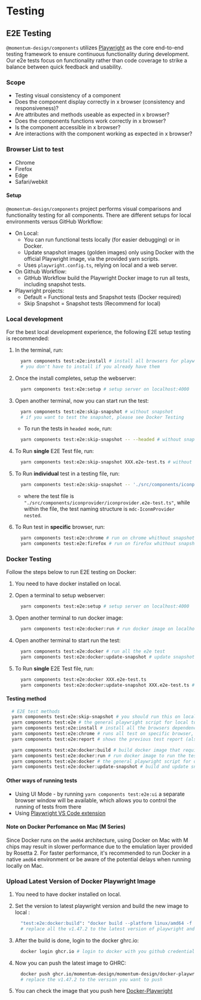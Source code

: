 # Testing

## E2E Testing

`@momentum-design/components` utilizes [Playwright](https://playwright.dev/) as the core end-to-end testing framework to ensure continuous functionality during development. Our e2e tests focus on functionality rather than code coverage to strike a balance between quick feedback and usability.

### Scope

* Testing visual consistency of a component
* Does the component display correctly in x browser (consistency and responsiveness)?
* Are attributes and methods useable as expected in x browser?
* Does the components functions work correctly in x browser?
* Is the component accessible in x browser?
* Are interactions with the component working as expected in x browser?

### Browser List to test

* Chrome
* Firefox
* Edge
* Safari/webkit

#### Setup

`@momentum-design/components` project performs visual comparisons and functionality testing for all components. There are different setups for local environments versus GitHub Workflow:

- On Local:
  - You can run functional tests locally (for easier debugging) or in Docker.
  - Update snapshot images (golden images) only using Docker with the official Playwright image, via the provided yarn scripts.
  - Uses `playwright.config.ts`, relying on local and a web server.
- On Github Workflow:
  - GitHub Workflow build the Playwright Docker image to run all tests, including snapshot tests.
- Playwright projects:
  - Default = Functional tests and Snapshot tests (Docker required)
  - Skip Snapshot = Snapshot tests (Recommend for local)

### Local development

For the best local development experience, the following E2E setup testing is recommended:

1. In the terminal, run:
   ```bash
     yarn components test:e2e:install # install all browsers for playwright to run on local
     # you don't have to install if you already have them
   ```
2. Once the install completes, setup the webserver:
   ```bash
     yarn components test:e2e:setup # setup server on localhost:4000
   ```
3. Open another terminal, now you can start run the test:
   ```bash
     yarn components test:e2e:skip-snapshot # without snapshot 
     # if you want to test the snapshot, please see Docker Testing
   ```
   - To run the tests in `headed mode`, run:
   ```bash
     yarn components test:e2e:skip-snapshot -- --headed # without snapshot
   ```
4. To Run <strong>single</strong> E2E Test file, run:
   ```bash
     yarn components test:e2e:skip-snapshot XXX.e2e-test.ts # without snapshot
   ```
5. To Run <strong>individual</strong> test in a testing file, run:
   ```bash
     yarn components test:e2e:skip-snapshot -- './src/components/iconprovider/iconprovider.e2e-test.ts' -g 'mdc-IconmProvider nested'
   ```
    - where the test file is `"./src/components/iconprovider/iconprovider.e2e-test.ts"`, while within the file, the test naming structure is `mdc-IconmProvider nested`.

6. To Run test in <strong>specific</strong> browser, run:
   ```bash
     yarn components test:e2e:chrome # run on chrome whithout snapshots
     yarn components test:e2e:firefox # run on firefox whithout snapshots
   ```

### Docker Testing

Follow the steps below to run E2E testing on Docker:

1. You need to have docker installed on local.

2. Open a terminal to setup webserver:
   ```bash
     yarn components test:e2e:setup # setup server on localhost:4000
   ```
3. Open another terminal to run docker image:
   ```bash
     yarn components test:e2e:docker:run # run docker image on localhost:3000
   ```
4. Open another terminal to start run the test:
   ```bash
     yarn components test:e2e:docker # run all the e2e test
     yarn components test:e2e:docker:update-snapshot # update snapshots
   ```
5. To Run <strong>single</strong> E2E Test file, run:
   ```bash
     yarn components test:e2e:docker XXX.e2e-test.ts 
     yarn components test:e2e:docker:update-snapshot XXX.e2e-test.ts # update snapshots
   ```

#### Testing method

```bash
  # E2E test methods
  yarn components test:e2e:skip-snapshot # you should run this on local, test are filter test base on snapshot condition check
  yarn components test:e2e # the general playwright script for local to run
  yarn components test:e2e:install # install all the browsers dependencies to local
  yarn components test:e2e:chrome # runs all test on specific browser, without snapshot
  yarn components test:e2e:report # shows the previous test report (also work for docker test)

  yarn components test:e2e:docker:build # build docker image that required for testing (can pull from GHCR)
  yarn components test:e2e:docker:run # run docker image to run the test
  yarn components test:e2e:docker # the general playwright script for docker to run (Follow Docker Testing Instruction)
  yarn components test:e2e:docker:update-snapshot # build and update snapshots (Only works if docker is installed)
```

#### Other ways of running tests

* Using UI Mode - by running `yarn components test:e2e:ui` a separate browser window will be available, which allows you to control the running of tests from there
* Using [Playwright VS Code extension](https://marketplace.visualstudio.com/items?itemName=ms-playwright.playwright)

#### Note on Docker Perfomance on Mac (M Series)

Since Docker runs on the `amd64` architecture, using Docker on Mac with M chips may result in slower performance due to the emulation layer provided by Rosetta 2. For faster performance, it's recommended to run Docker in a native `amd64` environment or be aware of the potential delays when running locally on Mac.


### Upload Latest Version of Docker Playwright Image
1. You need to have docker installed on local.

2. Set the version to latest playwright version and build the new image to local :
   ```bash
     "test:e2e:docker:build": "docker build --platform linux/amd64 -f ./config/playwright/docker/utils/Dockerfile.test.postbuild -t ghcr.io/momentum-design/momentum-design/docker-playwright:v1.47.2 ."
     # replace all the v1.47.2 to the latest version of playwright and run this script to build new image
   ```
3. After the build is done, login to the docker ghrc.io:
   ```bash
     docker login ghcr.io # login to docker with you github credentials
   ```
4. Now you can push the latest image to GHRC:
   ```bash
     docker push ghcr.io/momentum-design/momentum-design/docker-playwright:v1.47.2
     # replace the v1.47.2 to the version you want to push
   ```
5. You can check the image that you push here [Docker-Playwright](https://github.com/orgs/momentum-design/packages/container/package/momentum-design%2Fdocker-playwright)
